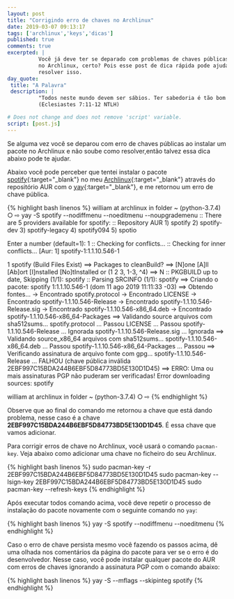 ```yaml
---
layout: post
title: "Corrigindo erro de chaves no Archlinux"
date: 2019-03-07 09:13:17
tags: ['archlinux','keys','dicas']
published: true
comments: true
excerpted: |
          Você já deve ter se deparado com problemas de chaves públicas ao instalar um pacote
          no Archlinux, certo? Pois esse post de dica rápida pode ajudar a você a 
          resolver isso.
day_quote:
 title: "A Palavra"
 description: |
          "Todos neste mundo devem ser sábios. Ter sabedoria é tão bom como receber uma herança. A sabedoria é melhor do que o dinheiro. A vantagem da sabedoria é que ela conserva a vida da gente." </br>
          (Eclesiastes 7:11-12 NTLH)

# Does not change and does not remove 'script' variable.
script: [post.js]
---
```


<!-- Write from here your post !!! -->

Se alguma vez você se deparou com erro de chaves públicas ao instalar um pacote no Archlinux e não soube como resolver,então talvez essa dica abaixo pode te ajudar.

Abaixo você pode perceber que tentei instalar o pacote [spotify](https://aur.archlinux.org/packages/spotify){:target="_blank"} no meu [Archlinux](https://archlinux.org){:target="_blank"} através do repositório AUR com o [yay](https://aur.archlinux.org/packages/yay/){:target="_blank"}, e me retornou um erro de chave pública.

{% highlight bash linenos %}
  william at archlinux in folder ~ (python-3.7.4) ○ 
 ⇨ yay -S spotify --nodiffmenu --noeditmenu --noupgrademenu
:: There are 5 providers available for spotify:
:: Repository AUR
    1) spotify 2) spotify-dev 3) spotify-legacy 4) spotify094 5) spotio 

Enter a number (default=1): 1
:: Checking for conflicts...
:: Checking for inner conflicts...
[Aur: 1]  spotify-1:1.1.10.546-1

  1 spotify                                  (Build Files Exist)
==> Packages to cleanBuild?
==> [N]one [A]ll [Ab]ort [I]nstalled [No]tInstalled or (1 2 3, 1-3, ^4)
==> N
:: PKGBUILD up to date, Skipping (1/1): spotify
:: Parsing SRCINFO (1/1): spotify
==> Criando o pacote: spotify 1:1.1.10.546-1 (dom 11 ago 2019 11:11:33 -03)
==> Obtendo fontes...
  -> Encontrado spotify.protocol
  -> Encontrado LICENSE
  -> Encontrado spotify-1.1.10.546-Release
  -> Encontrado spotify-1.1.10.546-Release.sig
  -> Encontrado spotify-1.1.10.546-x86_64.deb
  -> Encontrado spotify-1.1.10.546-x86_64-Packages
==> Validando source arquivos com sha512sums...
    spotify.protocol ... Passou
    LICENSE ... Passou
    spotify-1.1.10.546-Release ... Ignorada
    spotify-1.1.10.546-Release.sig ... Ignorada
==> Validando source_x86_64 arquivos com sha512sums...
    spotify-1.1.10.546-x86_64.deb ... Passou
    spotify-1.1.10.546-x86_64-Packages ... Passou
==> Verificando assinatura de arquivo fonte com gpg...
    spotify-1.1.10.546-Release ... FALHOU (chave pública inválida 2EBF997C15BDA244B6EBF5D84773BD5E130D1D45)
==> ERRO: Uma ou mais assinaturas PGP não puderam ser verificadas!
Error downloading sources: spotify

  william at archlinux in folder ~ (python-3.7.4) ○ 
 ⇨ 
{% endhighlight %}

Observe que ao final do comando me retornou a chave que está dando problema, nesse caso é a chave **2EBF997C15BDA244B6EBF5D84773BD5E130D1D45**. É essa chave que vamos adicionar.

Para corrigir erros de chave no Archlinux, você usará o comando `pacman-key`. Veja abaixo como adicionar uma chave no ficheiro do seu Archlinux.

{% highlight bash linenos %}
sudo pacman-key -r 2EBF997C15BDA244B6EBF5D84773BD5E130D1D45
sudo pacman-key --lsign-key 2EBF997C15BDA244B6EBF5D84773BD5E130D1D45
sudo pacman-key --refresh-keys
{% endhighlight %}

Após executar todos comando acima, você deve repetir o processo de instalação do pacote novamente com o seguinte comando no `yay`:

{% highlight bash linenos %}
yay -S spotify --nodiffmenu --noeditmenu
{% endhighlight %}

Caso o erro de chave persista mesmo você fazendo os passos acima, dê uma olhada nos comentários da página do pacote para ver se o erro é do desenvolvedor. Nesse caso, você pode instalar qualquer pacote do AUR com erros de chaves ignorando a assinatura PGP com o comando abaixo:

{% highlight bash linenos %}
yay -S --mflags --skipinteg spotify
{% endhighlight %}
